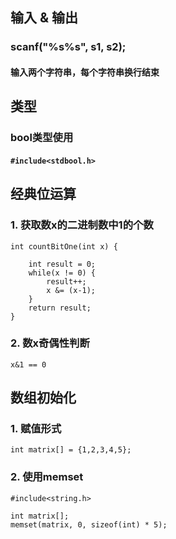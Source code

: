 ## 输入 & 输出
### scanf("%s%s", s1, s2);
#### 输入两个字符串，每个字符串换行结束

## 类型
### bool类型使用
#### ```#include<stdbool.h>```

## 经典位运算
### 1. 获取数x的二进制数中1的个数
```
int countBitOne(int x) {

    int result = 0;
    while(x != 0) {
        result++;
        x &= (x-1);
    }
    return result;
}
```
### 2. 数x奇偶性判断
```x&1 == 0```

## 数组初始化
### 1. 赋值形式
````
int matrix[] = {1,2,3,4,5};
````
### 2. 使用memset
```
#include<string.h>

int matrix[];
memset(matrix, 0, sizeof(int) * 5);
```
